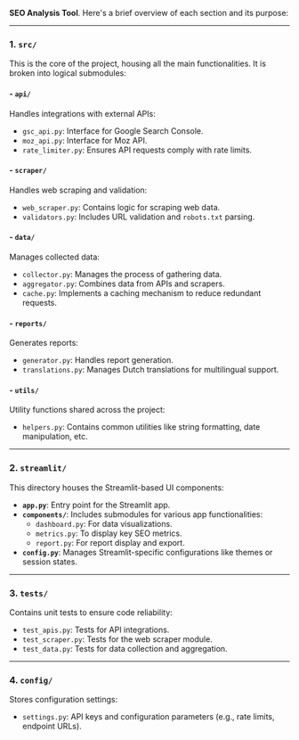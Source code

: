 **SEO Analysis Tool**. Here's a brief overview of each section and its purpose:

---

### **1. `src/`**
This is the core of the project, housing all the main functionalities. It is broken into logical submodules:

#### - **`api/`**
Handles integrations with external APIs:
- `gsc_api.py`: Interface for Google Search Console.
- `moz_api.py`: Interface for Moz API.
- `rate_limiter.py`: Ensures API requests comply with rate limits.

#### - **`scraper/`**
Handles web scraping and validation:
- `web_scraper.py`: Contains logic for scraping web data.
- `validators.py`: Includes URL validation and `robots.txt` parsing.

#### - **`data/`**
Manages collected data:
- `collector.py`: Manages the process of gathering data.
- `aggregator.py`: Combines data from APIs and scrapers.
- `cache.py`: Implements a caching mechanism to reduce redundant requests.

#### - **`reports/`**
Generates reports:
- `generator.py`: Handles report generation.
- `translations.py`: Manages Dutch translations for multilingual support.

#### - **`utils/`**
Utility functions shared across the project:
- `helpers.py`: Contains common utilities like string formatting, date manipulation, etc.

---

### **2. `streamlit/`**
This directory houses the Streamlit-based UI components:
- **`app.py`**: Entry point for the Streamlit app.
- **`components/`**: Includes submodules for various app functionalities:
  - `dashboard.py`: For data visualizations.
  - `metrics.py`: To display key SEO metrics.
  - `report.py`: For report display and export.
- **`config.py`**: Manages Streamlit-specific configurations like themes or session states.

---

### **3. `tests/`**
Contains unit tests to ensure code reliability:
- `test_apis.py`: Tests for API integrations.
- `test_scraper.py`: Tests for the web scraper module.
- `test_data.py`: Tests for data collection and aggregation.

---

### **4. `config/`**
Stores configuration settings:
- `settings.py`: API keys and configuration parameters (e.g., rate limits, endpoint URLs).
